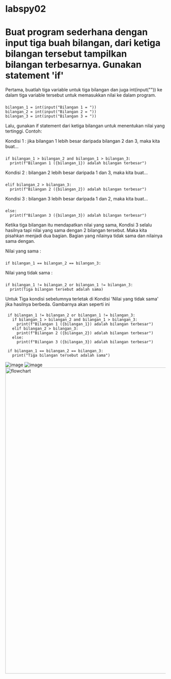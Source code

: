 # labspy02
# Buat program sederhana dengan input tiga buah bilangan, dari ketiga bilangan tersebut tampilkan bilangan terbesarnya. Gunakan statement 'if'

Pertama, buatlah tiga variable untuk tiga bilangan dan juga int(input("")) ke dalam tiga variable tersebut untuk memasukkan nilai ke dalam program.
###
    bilangan_1 = int(input("Bilangan 1 = "))
    bilangan_2 = int(input("Bilangan 2 = "))
    bilangan_3 = int(input("Bilangan 3 = "))

Lalu, gunakan if statement dari ketiga bilangan untuk menentukan nilai yang tertinggi. Contoh:

Kondisi 1 : jika bilangan 1 lebih besar daripada bilangan 2 dan 3, maka kita buat...
###
    if bilangan_1 > bilangan_2 and bilangan_1 > bilangan_3:
      print(f"Bilangan 1 ({bilangan_1}) adalah bilangan terbesar")

Kondisi 2 : bilangan 2 lebih besar daripada 1 dan 3, maka kita buat...
### 
    elif bilangan_2 > bilangan_3:
      print(f"Bilangan 2 ({bilangan_2}) adalah bilangan terbesar")

Kondisi 3 : bilangan 3 lebih besar daripada 1 dan 2, maka kita buat...
###
    else:
      print(f"Bilangan 3 ({bilangan_3}) adalah bilangan terbesar")

Ketika tiga bilangan itu mendapatkan nilai yang sama, Kondisi 3 selalu hasilnya tapi nilai yang sama dengan 2 bilangan tersebut. Maka kita pisahkan menjadi dua bagian. Bagian yang nilainya tidak sama dan nilainya sama dengan.

Nilai yang sama :
### 
    if bilangan_1 == bilangan_2 == bilangan_3:

Nilai yang tidak sama :
###
    if bilangan_1 != bilangan_2 or bilangan_1 != bilangan_3:
      print(Tiga bilangan tersebut adalah sama)

Untuk Tiga kondisi sebelumnya terletak di Kondisi 'Nilai yang tidak sama' jika hasilnya berbeda. Gambarnya akan seperti ini

#### 
     if bilangan_1 != bilangan_2 or bilangan_1 != bilangan_3:
       if bilangan_1 > bilangan_2 and bilangan_1 > bilangan_3:
         print(f"Bilangan 1 ({bilangan_1}) adalah bilangan terbesar")
       elif bilangan_2 > bilangan_3:
         print(f"Bilangan 2 ({bilangan_2}) adalah bilangan terbesar")
       else:
         print(f"Bilangan 3 ({bilangan_3}) adalah bilangan terbesar")

     if bilangan_1 == bilangan_2 == bilangan_3:
       print("Tiga bilangan tersebut adalah sama")
![image](https://user-images.githubusercontent.com/61907877/141687455-171b9f6d-6a70-460d-82a3-94f660b323fc.png)
![image](https://user-images.githubusercontent.com/61907877/141687478-3efdb569-869d-4d52-9bdb-390aa20d70ac.png)
<img width="960" alt="flowchart" src="https://user-images.githubusercontent.com/61907877/141687485-5c7ca307-e8d3-47ca-b6b2-e9176980b0bc.png">


